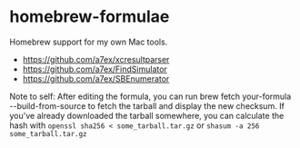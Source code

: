 # homebrew-formulae
Homebrew support for my own Mac tools.
- https://github.com/a7ex/xcresultparser
- https://github.com/a7ex/FindSimulator
- https://github.com/a7ex/SBEnumerator


Note to self:
After editing the formula, you can run brew fetch your-formula --build-from-source to fetch the tarball and display the new checksum. If you've already downloaded the tarball somewhere, you can calculate the hash with ```openssl sha256 < some_tarball.tar.gz``` or ```shasum -a 256 some_tarball.tar.gz```
